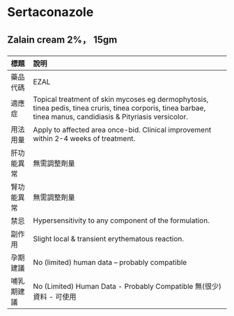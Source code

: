 # Sertaconazole

## Zalain cream 2%， 15gm

##### 

| 標題       | 說明                                                                                                                                                           |
|:-----------|:---------------------------------------------------------------------------------------------------------------------------------------------------------------|
| 藥品代碼   | EZAL                                                                                                                                                           |
| 適應症     | Topical treatment of skin mycoses eg dermophytosis, tinea pedis, tinea cruris, tinea corporis, tinea barbae, tinea manus, candidiasis & Pityriasis versicolor. |
| 用法用量   | Apply to affected area once-bid. Clinical improvement within 2-4 weeks of treatment.                                                                           |
| 肝功能異常 | 無需調整劑量                                                                                                                                                   |
| 腎功能異常 | 無需調整劑量                                                                                                                                                   |
| 禁忌       | Hypersensitivity to any component of the formulation.                                                                                                          |
| 副作用     | Slight local & transient erythematous reaction.                                                                                                                |
| 孕期建議   | No (limited) human data – probably compatible                                                                                                                  |
| 哺乳期建議 | No (Limited) Human Data - Probably Compatible 無(很少)資料 - 可使用                                                                                            |


